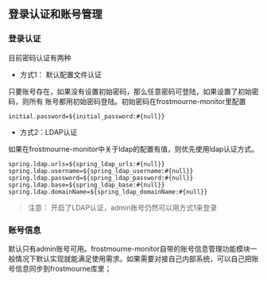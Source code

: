 ## 登录认证和账号管理

### 登录认证
目前密码认证有两种

* 方式1： 默认配置文件认证

只要账号存在，如果没有设置初始密码，那么任意密码可登陆，如果设置了初始密码，则所有
账号都用初始密码登陆。初始密码在frostmourne-monitor里配置

```
initial.password=${initial_password:#{null}}
```

* 方式2：LDAP认证

如果在frostmourne-monitor中关于ldap的配置有值，则优先使用ldap认证方式。

```
spring.ldap.urls=${spring_ldap_urls:#{null}}
spring.ldap.username=${spring_ldap_username:#{null}}
spring.ldap.password=${spring_ldap_password:#{null}}
spring.ldap.base=${spring_ldap_base:#{null}}
spring.ldap.domainName=${spring_ldap_domainName:#{null}}
```

> 注意： 开启了LDAP认证，admin账号仍然可以用方式1来登录

### 账号信息

默认只有admin账号可用。frostmourne-monitor自带的账号信息管理功能模块一般情况下默认实现就能满足使用需求。如果需要对接自己内部系统，可以自己把账号信息同步到frostmourne库里；